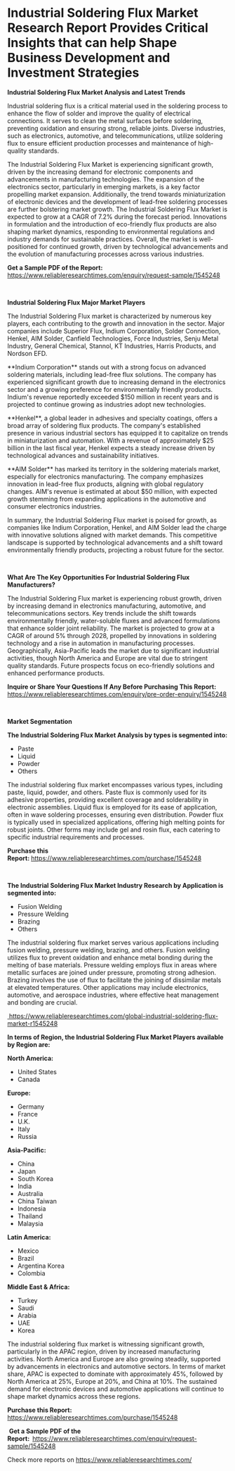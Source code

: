 <p><h1>Industrial Soldering Flux Market Research Report Provides Critical Insights that can help Shape Business Development and Investment Strategies</h1></p><p><strong>Industrial Soldering Flux Market Analysis and Latest Trends</strong></p>
<p><p>Industrial soldering flux is a critical material used in the soldering process to enhance the flow of solder and improve the quality of electrical connections. It serves to clean the metal surfaces before soldering, preventing oxidation and ensuring strong, reliable joints. Diverse industries, such as electronics, automotive, and telecommunications, utilize soldering flux to ensure efficient production processes and maintenance of high-quality standards.</p><p>The Industrial Soldering Flux Market is experiencing significant growth, driven by the increasing demand for electronic components and advancements in manufacturing technologies. The expansion of the electronics sector, particularly in emerging markets, is a key factor propelling market expansion. Additionally, the trend towards miniaturization of electronic devices and the development of lead-free soldering processes are further bolstering market growth. The Industrial Soldering Flux Market is expected to grow at a CAGR of 7.2% during the forecast period. Innovations in formulation and the introduction of eco-friendly flux products are also shaping market dynamics, responding to environmental regulations and industry demands for sustainable practices. Overall, the market is well-positioned for continued growth, driven by technological advancements and the evolution of manufacturing processes across various industries.</p></p>
<p><strong>Get a Sample PDF of the Report:&nbsp;</strong> <a href="https://www.reliableresearchtimes.com/enquiry/request-sample/1545248?utm_campaign=3219&utm_medium=2&utm_source=Github&utm_content=ia&utm_term=02042025&utm_id=industrial-soldering-flux">https://www.reliableresearchtimes.com/enquiry/request-sample/1545248</a></p>
<p>&nbsp;</p>
<p><strong>Industrial Soldering Flux Major Market Players</strong></p>
<p><p>The Industrial Soldering Flux market is characterized by numerous key players, each contributing to the growth and innovation in the sector. Major companies include Superior Flux, Indium Corporation, Solder Connection, Henkel, AIM Solder, Canfield Technologies, Force Industries, Senju Metal Industry, General Chemical, Stannol, KT Industries, Harris Products, and Nordson EFD.</p><p>**Indium Corporation** stands out with a strong focus on advanced soldering materials, including lead-free flux solutions. The company has experienced significant growth due to increasing demand in the electronics sector and a growing preference for environmentally friendly products. Indium's revenue reportedly exceeded $150 million in recent years and is projected to continue growing as industries adopt new technologies.</p><p>**Henkel**, a global leader in adhesives and specialty coatings, offers a broad array of soldering flux products. The company's established presence in various industrial sectors has equipped it to capitalize on trends in miniaturization and automation. With a revenue of approximately $25 billion in the last fiscal year, Henkel expects a steady increase driven by technological advances and sustainability initiatives.</p><p>**AIM Solder** has marked its territory in the soldering materials market, especially for electronics manufacturing. The company emphasizes innovation in lead-free flux products, aligning with global regulatory changes. AIM's revenue is estimated at about $50 million, with expected growth stemming from expanding applications in the automotive and consumer electronics industries.</p><p>In summary, the Industrial Soldering Flux market is poised for growth, as companies like Indium Corporation, Henkel, and AIM Solder lead the charge with innovative solutions aligned with market demands. This competitive landscape is supported by technological advancements and a shift toward environmentally friendly products, projecting a robust future for the sector.</p></p>
<p>&nbsp;</p>
<p><strong>What Are The Key Opportunities For Industrial Soldering Flux Manufacturers?</strong></p>
<p><p>The Industrial Soldering Flux market is experiencing robust growth, driven by increasing demand in electronics manufacturing, automotive, and telecommunications sectors. Key trends include the shift towards environmentally friendly, water-soluble fluxes and advanced formulations that enhance solder joint reliability. The market is projected to grow at a CAGR of around 5% through 2028, propelled by innovations in soldering technology and a rise in automation in manufacturing processes. Geographically, Asia-Pacific leads the market due to significant industrial activities, though North America and Europe are vital due to stringent quality standards. Future prospects focus on eco-friendly solutions and enhanced performance products.</p></p>
<p><strong>Inquire or Share Your Questions If Any Before Purchasing This Report:</strong> <a href="https://www.reliableresearchtimes.com/enquiry/pre-order-enquiry/1545248?utm_campaign=3219&utm_medium=2&utm_source=Github&utm_content=ia&utm_term=02042025&utm_id=industrial-soldering-flux">https://www.reliableresearchtimes.com/enquiry/pre-order-enquiry/1545248</a></p>
<p>&nbsp;</p>
<p><strong>Market Segmentation</strong></p>
<p><strong>The Industrial Soldering Flux Market Analysis by types is segmented into:</strong></p>
<p><ul><li>Paste</li><li>Liquid</li><li>Powder</li><li>Others</li></ul></p>
<p><p>The industrial soldering flux market encompasses various types, including paste, liquid, powder, and others. Paste flux is commonly used for its adhesive properties, providing excellent coverage and solderability in electronic assemblies. Liquid flux is employed for its ease of application, often in wave soldering processes, ensuring even distribution. Powder flux is typically used in specialized applications, offering high melting points for robust joints. Other forms may include gel and rosin flux, each catering to specific industrial requirements and processes.</p></p>
<p><strong>Purchase this Report:&nbsp;</strong><a href="https://www.reliableresearchtimes.com/purchase/1545248?utm_campaign=3219&utm_medium=2&utm_source=Github&utm_content=ia&utm_term=02042025&utm_id=industrial-soldering-flux">https://www.reliableresearchtimes.com/purchase/1545248</a></p>
<p>&nbsp;</p>
<p><strong>The Industrial Soldering Flux Market Industry Research by Application is segmented into:</strong></p>
<p><ul><li>Fusion Welding</li><li>Pressure Welding</li><li>Brazing</li><li>Others</li></ul></p>
<p><p>The industrial soldering flux market serves various applications including fusion welding, pressure welding, brazing, and others. Fusion welding utilizes flux to prevent oxidation and enhance metal bonding during the melting of base materials. Pressure welding employs flux in areas where metallic surfaces are joined under pressure, promoting strong adhesion. Brazing involves the use of flux to facilitate the joining of dissimilar metals at elevated temperatures. Other applications may include electronics, automotive, and aerospace industries, where effective heat management and bonding are crucial.</p></p>
<p><a href="https://www.reliableresearchtimes.com/global-industrial-soldering-flux-market-r1545248?utm_campaign=3219&utm_medium=2&utm_source=Github&utm_content=ia&utm_term=02042025&utm_id=industrial-soldering-flux">&nbsp;https://www.reliableresearchtimes.com/global-industrial-soldering-flux-market-r1545248</a></p>
<p><strong>In terms of Region, the Industrial Soldering Flux Market Players available by Region are:</strong></p>
<p>
    <p> <strong> North America: </strong>
        <ul>
            <li>United States</li>
            <li>Canada</li>
        </ul>
        </p> 
    <p> <strong> Europe: </strong>
        <ul>
            <li>Germany</li>
            <li>France</li>
            <li>U.K.</li>
            <li>Italy</li>
            <li>Russia</li>
        </ul>
        </p> 
    <p> <strong> Asia-Pacific: </strong>
        <ul>
            <li>China</li>
            <li>Japan</li>
            <li>South Korea</li>
            <li>India</li>
            <li>Australia</li>
            <li>China Taiwan</li>
            <li>Indonesia</li>
            <li>Thailand</li>
            <li>Malaysia</li>
        </ul>
        </p> 
    <p> <strong> Latin America: </strong>
        <ul>
            <li>Mexico</li>
            <li>Brazil</li>
            <li>Argentina Korea</li>
            <li>Colombia</li>
        </ul>
        </p> 
    <p> <strong> Middle East & Africa: </strong>
        <ul>
            <li>Turkey</li>
            <li>Saudi</li>
            <li>Arabia</li>
            <li>UAE</li>
            <li>Korea</li>
        </ul>
    </p>
    </p>
<p><p>The industrial soldering flux market is witnessing significant growth, particularly in the APAC region, driven by increased manufacturing activities. North America and Europe are also growing steadily, supported by advancements in electronics and automotive sectors. In terms of market share, APAC is expected to dominate with approximately 45%, followed by North America at 25%, Europe at 20%, and China at 10%. The sustained demand for electronic devices and automotive applications will continue to shape market dynamics across these regions.</p></p>
<p><strong>Purchase this Report: </strong><a href="https://www.reliableresearchtimes.com/purchase/1545248?utm_campaign=3219&utm_medium=2&utm_source=Github&utm_content=ia&utm_term=02042025&utm_id=industrial-soldering-flux">https://www.reliableresearchtimes.com/purchase/1545248</a></p>
<p>&nbsp;<strong>Get a Sample PDF of the Report:&nbsp;&nbsp;</strong><a href="https://www.reliableresearchtimes.com/enquiry/request-sample/1545248?utm_campaign=3219&utm_medium=2&utm_source=Github&utm_content=ia&utm_term=02042025&utm_id=industrial-soldering-flux">https://www.reliableresearchtimes.com/enquiry/request-sample/1545248</a></p>
<p><strong></strong></p>
<p>Check more reports on <a href="https://www.reliableresearchtimes.com/?utm_campaign=3219&utm_medium=2&utm_source=Github&utm_content=ia&utm_term=02042025&utm_id=industrial-soldering-flux">https://www.reliableresearchtimes.com/</a></p>